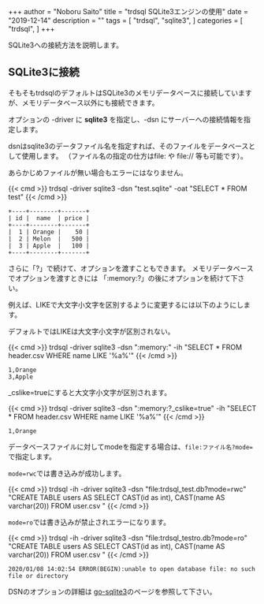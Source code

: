 +++
author = "Noboru Saito"
title = "trdsql SQLite3エンジンの使用"
date = "2019-12-14"
description = ""
tags = [
    "trdsql",
    "sqlite3",
]
categories = [
    "trdsql",
]
+++

SQLite3への接続方法を説明します。

## SQLite3に接続

そもそもtrdsqlのデフォルトはSQLite3のメモリデータベースに接続していますが、メモリデータベース以外にも接続できます。

オプションの -driver に **sqlite3** を指定し、-dsn にサーバーへの接続情報を指定します。

dsnはsqlite3のデータファイル名を指定すれば、そのファイルをデータベースとして使用します。
（ファイル名の指定の仕方はfile: や file:// 等も可能です）。

あらかじめファイルが無い場合もエラーにはなりません。

{{< cmd >}}
trdsql -driver sqlite3 -dsn "test.sqlite" -oat "SELECT * FROM test"
{{< /cmd >}}

```
+----+--------+-------+
| id |  name  | price |
+----+--------+-------+
|  1 | Orange |    50 |
|  2 | Melon  |   500 |
|  3 | Apple  |   100 |
+----+--------+-------+
```

さらに「?」で続けて、オプションを渡すこともできます。
メモリデータベースでオプションを渡すときには 「:memory:?」の後にオプションを続けて下さい。

例えば、LIKEで大文字小文字を区別するように変更するには以下のようにします。

デフォルトではLIKEは大文字小文字が区別されない。

{{< cmd >}}
trdsql -driver sqlite3 -dsn ":memory:" -ih "SELECT * FROM header.csv WHERE name LIKE '%a%'"
{{< /cmd >}}

```
1,Orange
3,Apple
```

_cslike=trueにすると大文字小文字が区別されます。

{{< cmd >}}
trdsql -driver sqlite3 -dsn ":memory:?_cslike=true" -ih "SELECT * FROM header.csv WHERE name LIKE '%a%'"
{{< /cmd >}}

```
1,Orange
```

データベースファイルに対してmodeを指定する場合は、`file:ファイル名?mode=`で指定します。

`mode=rwc`では書き込みが成功します。

{{< cmd >}}
trdsql -ih -driver sqlite3 -dsn "file:trdsql_test.db?mode=rwc" "CREATE TABLE users AS SELECT CAST(id as int), CAST(name AS varchar(20)) FROM user.csv "
{{< /cmd >}}

`mode=ro`では書き込みが禁止されエラーになります。

{{< cmd >}}
trdsql -ih -driver sqlite3 -dsn "file:trdsql_testro.db?mode=ro" "CREATE TABLE users AS SELECT CAST(id as int), CAST(name AS varchar(20)) FROM user.csv "
{{< /cmd >}}

```
2020/01/08 14:02:54 ERROR(BEGIN):unable to open database file: no such file or directory
```

DSNのオプションの詳細は [go-sqlite3](https://github.com/mattn/go-sqlite3#connection-string)のページを参照して下さい。
